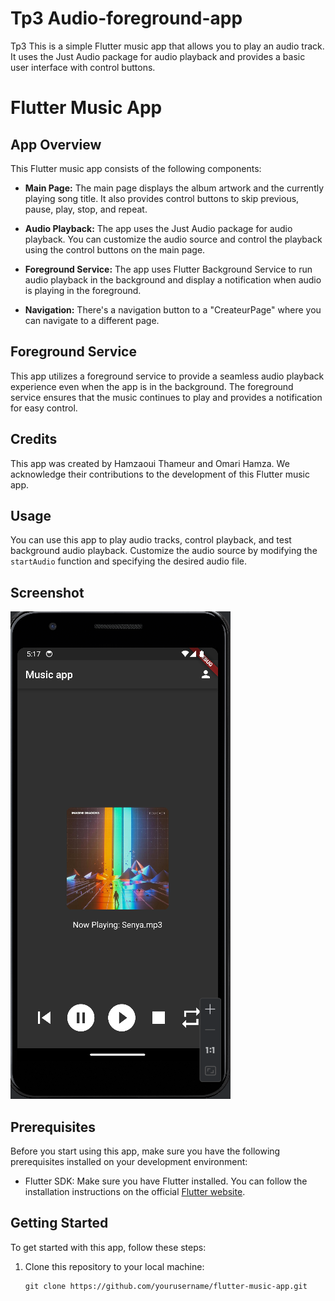 # Tp3 Audio-foreground-app

Tp3
This is a simple Flutter music app that allows you to play an audio track. It uses the Just Audio package for audio playback and provides a basic user interface with control buttons.

# Flutter Music App

## App Overview
This Flutter music app consists of the following components:

- **Main Page:** The main page displays the album artwork and the currently playing song title. It also provides control buttons to skip previous, pause, play, stop, and repeat.

- **Audio Playback:** The app uses the Just Audio package for audio playback. You can customize the audio source and control the playback using the control buttons on the main page.

- **Foreground Service:** The app uses Flutter Background Service to run audio playback in the background and display a notification when audio is playing in the foreground.

- **Navigation:** There's a navigation button to a "CreateurPage" where you can navigate to a different page.

## Foreground Service
This app utilizes a foreground service to provide a seamless audio playback experience even when the app is in the background. The foreground service ensures that the music continues to play and provides a notification for easy control.

## Credits
This app was created by Hamzaoui Thameur and Omari Hamza. We acknowledge their contributions to the development of this Flutter music app.

## Usage
You can use this app to play audio tracks, control playback, and test background audio playback. Customize the audio source by modifying the `startAudio` function and specifying the desired audio file.

## Screenshot
![App Screenshot](screenshot/screenshot.png)


## Prerequisites

Before you start using this app, make sure you have the following prerequisites installed on your development environment:

- Flutter SDK: Make sure you have Flutter installed. You can follow the installation instructions on the official [Flutter website](https://flutter.dev/docs/get-started/install).

## Getting Started

To get started with this app, follow these steps:

1. Clone this repository to your local machine:

   ```shell
   git clone https://github.com/yourusername/flutter-music-app.git
